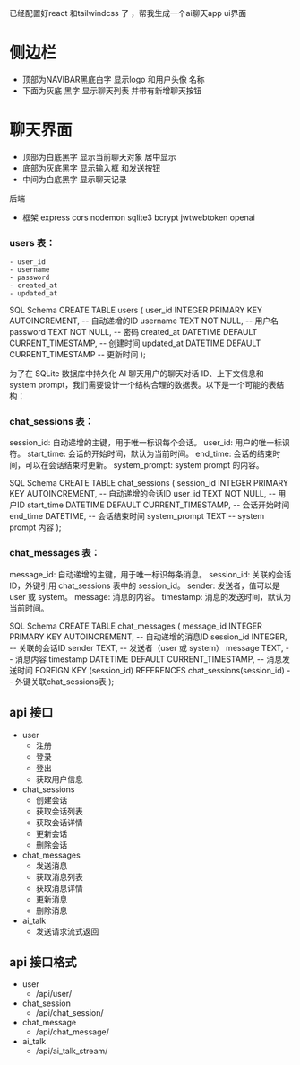 已经配置好react 和tailwindcss 了 ，帮我生成一个ai聊天app ui界面
# 侧边栏 
 - 顶部为NAVIBAR黑底白字 显示logo 和用户头像 名称
 - 下面为灰底 黑字 显示聊天列表 并带有新增聊天按钮
# 聊天界面
 - 顶部为白底黑字 显示当前聊天对象 居中显示
 - 底部为灰底黑字 显示输入框 和发送按钮
 - 中间为白底黑字 显示聊天记录



 后端
 - 框架 express cors nodemon sqlite3   bcrypt  jwtwebtoken openai

 ### users 表：
    - user_id
    - username
    - password
    - created_at
    - updated_at

SQL Schema
CREATE TABLE users (
    user_id INTEGER PRIMARY KEY AUTOINCREMENT, -- 自动递增的ID
    username TEXT NOT NULL,                   -- 用户名
    password TEXT NOT NULL,                     -- 密码
    created_at DATETIME DEFAULT CURRENT_TIMESTAMP, -- 创建时间
    updated_at DATETIME DEFAULT CURRENT_TIMESTAMP -- 更新时间
);

 为了在 SQLite 数据库中持久化 AI 聊天用户的聊天对话 ID、上下文信息和 system prompt，我们需要设计一个结构合理的数据表。以下是一个可能的表结构：



### chat_sessions 表：

session_id: 自动递增的主键，用于唯一标识每个会话。
user_id: 用户的唯一标识符。
start_time: 会话的开始时间，默认为当前时间。
end_time: 会话的结束时间，可以在会话结束时更新。
system_prompt: system prompt 的内容。


SQL Schema
CREATE TABLE chat_sessions (
    session_id INTEGER PRIMARY KEY AUTOINCREMENT, -- 自动递增的会话ID
    user_id TEXT NOT NULL,                        -- 用户ID
    start_time DATETIME DEFAULT CURRENT_TIMESTAMP, -- 会话开始时间
    end_time DATETIME,                            -- 会话结束时间
    system_prompt TEXT                            -- system prompt 内容
);



### chat_messages 表：

message_id: 自动递增的主键，用于唯一标识每条消息。
session_id: 关联的会话ID，外键引用 chat_sessions 表中的 session_id。
sender: 发送者，值可以是 user 或 system。
message: 消息的内容。
timestamp: 消息的发送时间，默认为当前时间。


SQL Schema
CREATE TABLE chat_messages (
    message_id INTEGER PRIMARY KEY AUTOINCREMENT, -- 自动递增的消息ID
    session_id INTEGER,                           -- 关联的会话ID
    sender TEXT,                                  -- 发送者（user 或 system）
    message TEXT,                                 -- 消息内容
    timestamp DATETIME DEFAULT CURRENT_TIMESTAMP, -- 消息发送时间
    FOREIGN KEY (session_id) REFERENCES chat_sessions(session_id) -- 外键关联chat_sessions表
);



## api 接口

- user
    - 注册
    - 登录
    - 登出
    - 获取用户信息
- chat_sessions
    - 创建会话
    - 获取会话列表
    - 获取会话详情
    - 更新会话
    - 删除会话
- chat_messages
    - 发送消息
    - 获取消息列表
    - 获取消息详情
    - 更新消息
    - 删除消息
- ai_talk
    - 发送请求流式返回

## api 接口格式

- user 
    - /api/user/
- chat_session
    - /api/chat_session/
- chat_message
    - /api/chat_message/
- ai_talk
    - /api/ai_talk_stream/







